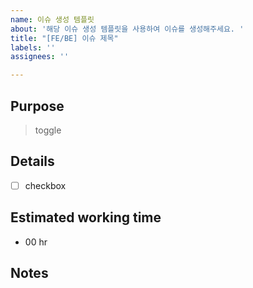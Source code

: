 ```yaml
---
name: 이슈 생성 템플릿
about: '해당 이슈 생성 템플릿을 사용하여 이슈를 생성해주세요. '
title: "[FE/BE] 이슈 제목"
labels: ''
assignees: ''

---
```


## Purpose
 > toggle

## Details

- [ ] checkbox

## Estimated working time

-  00 hr

##  Notes
